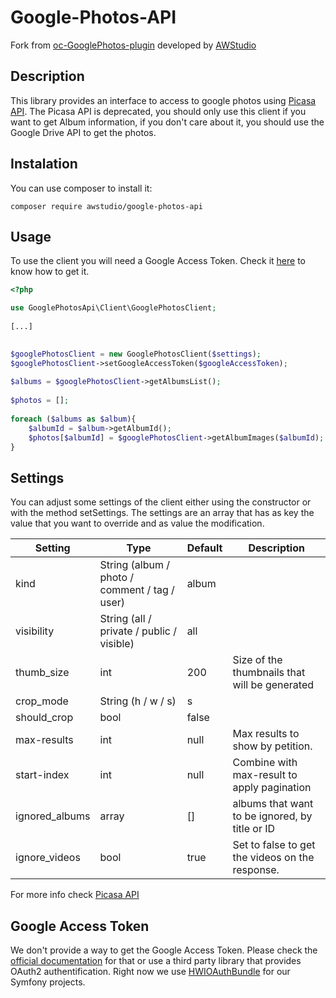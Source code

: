 # Google-Photos-API
Fork from [oc-GooglePhotos-plugin](https://github.com/inetis-ch/oc-GooglePhotos-plugin)
developed by [AWStudio](www.awstudio.es)

## Description
This library provides an interface to access to google photos using [Picasa API](https://developers.google.com/gdata/docs/2.0/reference). The Picasa API is deprecated, you should only use this client if you want to get Album information, if you don't care about it, you should use the Google Drive API to get the photos.

## Instalation
You can use composer to install it:
```
composer require awstudio/google-photos-api
```

## Usage
To use the client you will need a Google Access Token. Check it [here](#access_token) to know how to get it.

```php
<?php

use GooglePhotosApi\Client\GooglePhotosClient;  
  
[...] 
  

$googlePhotosClient = new GooglePhotosClient($settings);
$googlePhotosClient->setGoogleAccessToken($googleAccessToken);
  
$albums = $googlePhotosClient->getAlbumsList();
  
$photos = [];  
  
foreach ($albums as $album){
    $albumId = $album->getAlbumId();
    $photos[$albumId] = $googlePhotosClient->getAlbumImages($albumId);
}

```

## Settings
You can adjust some settings of the client either using the constructor or with the method setSettings. The settings are an array that has as key the value that you want to override and as value the modification.


| Setting        | Type                                          | Default | Description                                     |
|----------------|-----------------------------------------------|---------|-------------------------------------------------|
| kind           | String (album / photo / comment / tag / user) | album   |                                                 |
| visibility     | String (all / private / public / visible)     | all     |                                                 |
| thumb_size     | int                                           | 200     | Size of the thumbnails that will be generated   |
| crop_mode      | String (h / w / s)                            | s       |                                                 |
| should_crop    | bool                                          | false   |                                                 |
| max-results    | int                                           | null    | Max results to show by petition.                |
| start-index    | int                                           | null    | Combine with max-result to apply pagination     |
| ignored_albums | array                                         | []      | albums that want to be ignored, by title or ID  |
| ignore_videos  | bool                                          | true    | Set to false to get the videos on the response. |

For more info check [Picasa API](https://developers.google.com/gdata/docs/2.0/reference)


## <a name="access_token"></a> Google Access Token
We don't provide a way to get the Google Access Token. Please check the [official documentation](https://support.google.com/googleapi/answer/6158857) for that or use a third party library that provides OAuth2 authentification. Right now we use [HWIOAuthBundle](https://github.com/hwi/HWIOAuthBundle) for our Symfony projects.